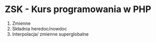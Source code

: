 # ZSK - Kurs programowania w PHP

1. Zmienne
2. Składnia heredoc/nowdoc
3. Interpolacja/ zmienne superglobalne
